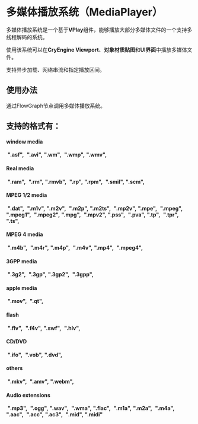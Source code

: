# 多媒体播放系统（MediaPlayer）

多媒体播放系统是一个基于**VPlay**组件，能够播放大部分多媒体文件的一个支持多线程解码的系统。

使用该系统可以在**CryEngine Viewport**、**对象材质贴图**和**UI界面**中播放多媒体文件。

支持异步加载、网络串流和指定播放区间。

## 使用办法

通过FlowGraph节点调用多媒体播放系统。

## 支持的格式有：

#### **window media**

​	**".asf",**
​	**".avi",**
​	**".wm",**
​	**".wmp",**
​	**".wmv",**

#### **Real media**

​	**".ram",**
​	**".rm",**
​	**".rmvb",**
​	**".rp",**
​	**".rpm",**
​	**".smil",**
​	**".scm",**

#### **MPEG 1/2 media**

​	**".dat",**
​	**".m1v",**
​	**".m2v",**
​	**".m2p",**
​	**".m2ts",**
​	**".mp2v",**
​	**".mpe",**
​	**".mpeg",**
​	**".mpeg1",**
​	**".mpeg2",**
​	**".mpg",**
​	**".mpv2",**
​	**".pss",**
​	**".pva",**
​	**".tp",**
​	**".tpr",**
​	**".ts",**

#### **MPEG 4 media**

​	**".m4b",**
​	**".m4r",**
​	**".m4p",**
​	**".m4v",**
​	**".mp4",**
​	**".mpeg4",**

#### **3GPP media**

​	**".3g2",**
​	**".3gp",**
​	**".3gp2",**
​	**".3gpp",**

#### **apple media**

​	**".mov",**
​	**".qt",**

#### 	**flash**

​	**".flv",**
​	**".f4v",**
​	**".swf",**
​	**".hlv",**

#### **CD/DVD**

​	**".ifo",**
​	**".vob",**
​	**".dvd",**

#### **others**

​	**".mkv",**
​	**".amv",**
​	**".webm",**

#### **Audio extensions**

​	**".mp3",**
​	**".ogg",**
​	**".wav",**
​	**".wma",**
​	**".flac",**
​	**".m1a",**
​	**".m2a",**
​	**".m4a",**
​	**".aac",**
​	**".acc",**
​	**".ac3",**
​	**".mid",**
​	**".midi"**